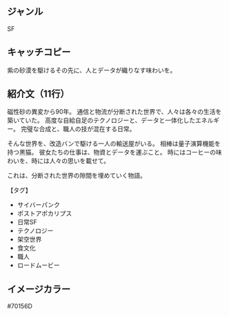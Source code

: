 ## ジャンル
SF

## キャッチコピー
紫の砂漠を駆けるその先に、人とデータが織りなす味わいを。

## 紹介文（11行）
磁性砂の異変から90年。
通信と物流が分断された世界で、人々は各々の生活を築いていた。
高度な自給自足のテクノロジーと、データと一体化したエネルギー。
完璧な合成と、職人の技が混在する日常。

そんな世界を、改造バンで駆ける一人の輸送屋がいる。
相棒は量子演算機能を持つ黒猫。
彼女たちの仕事は、物資とデータを運ぶこと。
時にはコーヒーの味わいを、時には人々の思いを載せて。

これは、分断された世界の隙間を埋めていく物語。

【タグ】
- サイバーパンク
- ポストアポカリプス
- 日常SF
- テクノロジー
- 架空世界
- 食文化
- 職人
- ロードムービー

## イメージカラー
#70156D
